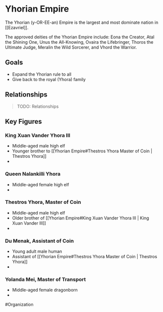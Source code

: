 # Yhorian Empire
The Yhorian (y-OR-EE-an) Empire is the largest and most dominate nation in [[Ezavriel]]. 

The approved deities of the Yhorian Empire include: Eona the Creator, Atal the Shining One, Unus the All-Knowing, Ovaira the Lifebringer, Thoros the Ultimate Judge, Meralin the Wild Sorcerer, and Vhord the Warrior. 

## Goals
- Expand the Yhorian rule to all 
- Give back to the royal (Yhora) family

## Relationships
> TODO: Relationships

## Key Figures
### King Xuan Vander Yhora III
- Middle-aged male high elf
- Younger brother to [[Yhorian Empire#Thestros Yhora Master of Coin | Thestros Yhora]]
- 

### Queen Nalankilli Yhora
- Middle-aged female high elf 
- 

### Thestros Yhora, Master of Coin
- Middle-aged male high elf
- Older brother of [[Yhorian Empire#King Xuan Vander Yhora III | King Xuan Vander III]]
- 

### Du Menak, Assistant of Coin
- Young adult male human 
- Assistant of [[Yhorian Empire#Thestros Yhora Master of Coin | Thestros Yhora]]
- 

### Yolanda Mei, Master of Transport 
- Middle-aged female dragonborn
- 

#Organization